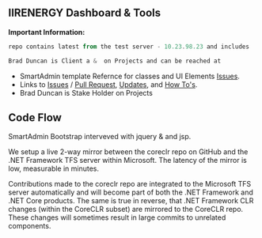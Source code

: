 ## IIRENERGY Dashboard & Tools
**Important Information:**
```powershell
repo contains latest from the test server - 10.23.98.23 and includes
```
```powershell
Brad Duncan is Client a &  on Projects and can be reached at 
```

- SmartAdmin template Refernce for classes and UI Elements [Issues](www.github.com). 
- Links to [Issues](www.github.com) / [Pull Request](www.github.com), [Updates](www.github.com), and [How To's](www.github.com). 
- Brad Duncan is Stake Holder on Projects

## Code Flow
SmartAdmin Bootstrap interveved with jquery & and jsp.

We setup a live 2-way mirror between the coreclr repo on GitHub and the .NET Framework TFS server within Microsoft. The latency of the mirror is low, measurable in minutes.

Contributions made to the coreclr repo are integrated to the Microsoft TFS server automatically and will become part of both the .NET Framework and .NET Core products. The same is true in reverse, that .NET Framework CLR changes (within the CoreCLR subset) are mirrored to the CoreCLR repo. These changes will sometimes result in large commits to unrelated components.







